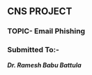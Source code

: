 ## CNS PROJECT
### TOPIC- Email Phishing                                  
### Submitted To:-
***Dr. Ramesh Babu Battula***
